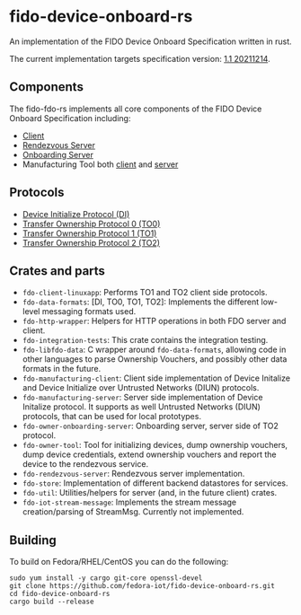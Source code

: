 # fido-device-onboard-rs
An implementation of the FIDO Device Onboard Specification written in rust.

The current implementation targets specification version: [1.1 20211214](https://fidoalliance.org/specs/FDO/FIDO-Device-Onboard-RD-v1.1-20211214/FIDO-device-onboard-spec-v1.1-rd-20211214.html).

## Components
The fido-fdo-rs implements all core components of the FIDO Device Onboard Specification including:
- [Client](https://github.com/fedora-iot/fido-device-onboard-rs/tree/main/client-linuxapp)
- [Rendezvous Server](https://github.com/fedora-iot/fido-device-onboard-rs/tree/main/rendezvous-server)
- [Onboarding Server](https://github.com/fedora-iot/fido-device-onboard-rs/tree/main/owner-onboarding-server)
- Manufacturing Tool both [client](https://github.com/fedora-iot/fido-device-onboard-rs/tree/main/manufacturing-client) and [server](https://github.com/fedora-iot/fido-device-onboard-rs/tree/main/manufacturing-server)

## Protocols
- [Device Initialize Protocol (DI)](https://fidoalliance.org/specs/FDO/fido-device-onboard-v1.0-ps-20210323/#device-initialize-protocol-di)
- [Transfer Ownership Protocol 0 (TO0)](https://fidoalliance.org/specs/FDO/fido-device-onboard-v1.0-ps-20210323/#transfer-ownership-protocol-0-to0)
- [Transfer Ownership Protocol 1 (TO1)](https://fidoalliance.org/specs/FDO/fido-device-onboard-v1.0-ps-20210323/#transfer-ownership-protocol-1-to1)
- [Transfer Ownership Protocol 2 (TO2)](https://fidoalliance.org/specs/FDO/fido-device-onboard-v1.0-ps-20210323/#transfer-ownership-protocol-2-to2)

## Crates and parts
- `fdo-client-linuxapp`: Performs TO1 and TO2 client side protocols.
- `fdo-data-formats`: [DI, TO0, TO1, TO2]: Implements the different low-level messaging formats used.
- `fdo-http-wrapper`: Helpers for HTTP operations in both FDO server and client.
- `fdo-integration-tests`: This crate contains the integration testing.
- `fdo-libfdo-data`: C wrapper around `fdo-data-formats`, allowing code in other languages to parse Ownership Vouchers, and possibly other data formats in the future.
- `fdo-manufacturing-client`: Client side implementation of Device Initalize and Device Initialize over
Untrusted Networks (DIUN) protocols.
- `fdo-manufacturing-server`: Server side implementation of Device Initalize protocol. It supports as well Untrusted Networks (DIUN) protocols, that can be used for local prototypes.
- `fdo-owner-onboarding-server`: Onboarding server, server side of TO2 protocol.
- `fdo-owner-tool`: Tool for initializing devices, dump ownership vouchers, dump device credentials, extend ownership vouchers and report the device to the rendezvous service.
- `fdo-rendezvous-server`: Rendezvous server implementation.
- `fdo-store`: Implementation of different backend datastores for services.
- `fdo-util`: Utilities/helpers for server (and, in the future client) crates.
- `fdo-iot-stream-message`: Implements the stream message creation/parsing of StreamMsg. Currently not implemented.

## Building

To build on Fedora/RHEL/CentOS you can do the following:
````
sudo yum install -y cargo git-core openssl-devel
git clone https://github.com/fedora-iot/fido-device-onboard-rs.git
cd fido-device-onboard-rs
cargo build --release
````

